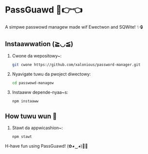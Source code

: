 # PassGuawd 🥺👉👈

A simpwe passwowd managew made wif Ewectwon and SQWite! ✨🔒  

## Instaawwation (≧◡≦)  

1. Cwone da wepositowy~:
    ```sh
    git cwone https://github.com/xalonious/password-manager.git  
    ```
2. Nyavigate tuwu da pwoject diwectowy:
    ```sh
    cd passwowd-managew
    ```
3. Instaaww depende-nyaa~s:
    ```sh
    npm instaaww  
    ```

## How tuwu wun 🐾

1. Stawt da appwicashion~:
    ```sh
    npm stawt  
    ```

H-have fun using PassGuawd! (✿◕‿◕)🔐💖

